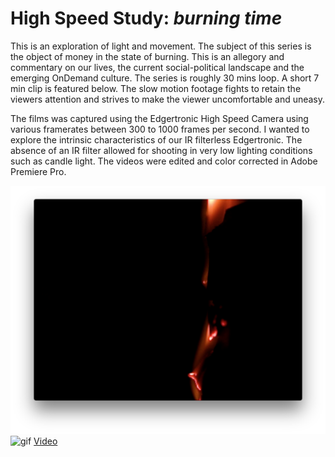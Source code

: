 # High Speed Study: _burning time_
This is an exploration of light and movement.  The subject of this series is the object of money in the state of burning.  This is an allegory and commentary on our lives, the current social-political landscape and the emerging OnDemand culture. The series is roughly 30 mins loop.  A short 7 min clip is featured below.  The slow motion footage fights to retain the viewers attention and strives to make the viewer uncomfortable and uneasy.  

The films was captured using the Edgertronic High Speed Camera using various framerates between 300 to 1000 frames per second.  I wanted to explore the intrinsic characteristics of our IR filterless Edgertronic. The absence of an IR filter allowed for shooting in very low lighting conditions such as candle light.  The videos were edited and color corrected in Adobe Premiere Pro.



![still](https://raw.githubusercontent.com/danthemellowman/ExperimentalCapture/master/students/dan_moore/images/video.png)
![gif](https://github.com/danthemellowman/ExperimentalCapture/raw/master/students/dan_moore/images/highspeed.gif)
[Video](https://vimeo.com/148390647)
